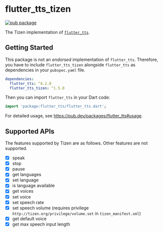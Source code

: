 # flutter_tts_tizen

[![pub package](https://img.shields.io/pub/v/flutter_tts_tizen.svg)](https://pub.dev/packages/flutter_tts_tizen)

The Tizen implementation of [`flutter_tts`](https://pub.dev/packages/flutter_tts).

## Getting Started

This package is not an _endorsed_ implementation of `flutter_tts`. Therefore, you have to include `flutter_tts_tizen` alongside `flutter_tts` as dependencies in your `pubspec.yaml` file.

```yaml
dependencies:
  flutter_tts: ^4.2.0
  flutter_tts_tizen: ^1.5.0
```

Then you can import `flutter_tts` in your Dart code:

```dart
import 'package:flutter_tts/flutter_tts.dart';
```

For detailed usage, see https://pub.dev/packages/flutter_tts#usage.

## Supported APIs

The features supported by Tizen are as follows. Other features are not supported.

 - [x] speak
 - [x] stop
 - [x] pause
 - [x] get languages
 - [x] set language
 - [x] is language available
 - [x] get voices
 - [x] set voice
 - [x] set speech rate
 - [x] set speech volume (requires privilege `http://tizen.org/privilege/volume.set` in `tizen_manifest.xml`)
 - [x] get default voice
 - [x] get max speech input length
